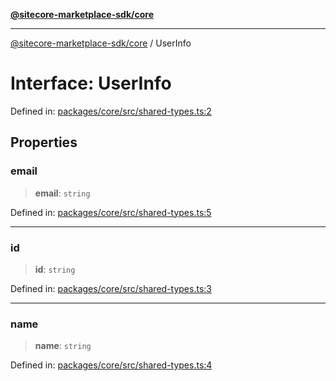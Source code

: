 [**@sitecore-marketplace-sdk/core**](../README.md)

***

[@sitecore-marketplace-sdk/core](../README.md) / UserInfo

# Interface: UserInfo

Defined in: [packages/core/src/shared-types.ts:2](https://github.com/Sitecore/sitecore-marketplace-sdk/blob/a90ac03b493793ea5a7d42ef9fc0d2eccdf4f1fb/packages/core/src/shared-types.ts#L2)

## Properties

### email

> **email**: `string`

Defined in: [packages/core/src/shared-types.ts:5](https://github.com/Sitecore/sitecore-marketplace-sdk/blob/a90ac03b493793ea5a7d42ef9fc0d2eccdf4f1fb/packages/core/src/shared-types.ts#L5)

***

### id

> **id**: `string`

Defined in: [packages/core/src/shared-types.ts:3](https://github.com/Sitecore/sitecore-marketplace-sdk/blob/a90ac03b493793ea5a7d42ef9fc0d2eccdf4f1fb/packages/core/src/shared-types.ts#L3)

***

### name

> **name**: `string`

Defined in: [packages/core/src/shared-types.ts:4](https://github.com/Sitecore/sitecore-marketplace-sdk/blob/a90ac03b493793ea5a7d42ef9fc0d2eccdf4f1fb/packages/core/src/shared-types.ts#L4)
